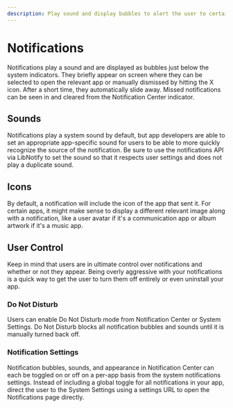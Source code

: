 ```yaml
---
description: Play sound and display bubbles to alert the user to certain important events
---
```


# Notifications

Notifications play a sound and are displayed as bubbles just below the system indicators. They briefly appear on screen where they can be selected to open the relevant app or manually dismissed by hitting the X icon. After a short time, they automatically slide away. Missed notifications can be seen in and cleared from the Notification Center indicator.

## Sounds

Notifications play a system sound by default, but app developers are able to set an appropriate app-specific sound for users to be able to more quickly recognize the source of the notification. Be sure to use the notifications API via LibNotify to set the sound so that it respects user settings and does not play a duplicate sound.

## Icons

By default, a notification will include the icon of the app that sent it. For certain apps, it might make sense to display a different relevant image along with a notification, like a user avatar if it's a communication app or album artwork if it's a music app.

## User Control

Keep in mind that users are in ultimate control over notifications and whether or not they appear. Being overly aggressive with your notifications is a quick way to get the user to turn them off entirely or even uninstall your app.

### Do Not Disturb

Users can enable Do Not Disturb mode from Notification Center or System Settings. Do Not Disturb blocks all notification bubbles and sounds until it is manually turned back off.

### Notification Settings

Notification bubbles, sounds, and appearance in Notification Center can each be toggled on or off on a per-app basis from the system notifications settings. Instead of including a global toggle for all notifications in your app, direct the user to the System Settings using a settings URL to open the Notifications page directly.

